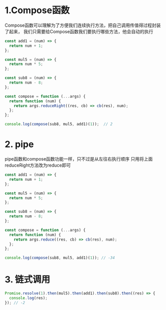 # 1.Compose函数
Compose函数可以理解为了方便我们连续执行方法，把自己调用传值得过程封装了起来，
我们只需要给Compose函数我们要执行哪些方法，他会自动的执行

```javascript
const add1 = (num) => {
  return num + 1;
};

const mul5 = (num) => {
  return num * 5;
};

const sub8 = (num) => {
  return num - 8;
};

const compose = function (...args) {
  return function (num) {
    return args.reduceRight((res, cb) => cb(res), num);
  };
};

console.log(compose(sub8, mul5, add1)(1));  // 2
```


# 2. pipe
pipe函数和compose函数功能一样，只不过是从左往右执行顺序
只用将上面reduceRight方法改为reduce即可
```javascript
const add1 = (num) => {
  return num + 1;
};

const mul5 = (num) => {
  return num * 5;
};

const sub8 = (num) => {
  return num - 8;
};

const compose = function (...args) {
  return function (num) {
    return args.reduce((res, cb) => cb(res), num);
  };
};

console.log(compose(sub8, mul5, add1)(1)); // -34
```


# 3. 链式调用
```javascript
Promise.resolve(1).then(mul5).then(add1).then(sub8).then((res) => {
  console.log(res);
}); // -2
```